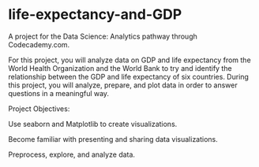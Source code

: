 # life-expectancy-and-GDP
A project for the Data Science: Analytics pathway through Codecademy.com.

For this project, you will analyze data on GDP and life expectancy from the World Health Organization and the World Bank to try and identify the relationship between the GDP and life expectancy of six countries.
During this project, you will analyze, prepare, and plot data in order to answer questions in a meaningful way.

Project Objectives:

Use seaborn and Matplotlib to create visualizations.

Become familiar with presenting and sharing data visualizations.

Preprocess, explore, and analyze data.
